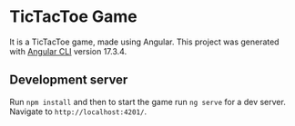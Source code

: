 # TicTacToe Game

It is a TicTacToe game, made using Angular.
This project was generated with [Angular CLI](https://github.com/angular/angular-cli) version 17.3.4.

## Development server

Run `npm install` and then to start the game run `ng serve` for a dev server. Navigate to `http://localhost:4201/`.

